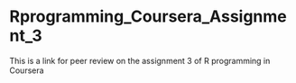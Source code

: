 # Rprogramming_Coursera_Assignment_3
This is a link for peer review on the assignment 3 of R programming in Coursera
